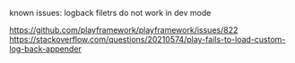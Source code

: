 known issues: logback filetrs do not work in dev mode

https://github.com/playframework/playframework/issues/822
https://stackoverflow.com/questions/20210574/play-fails-to-load-custom-log-back-appender